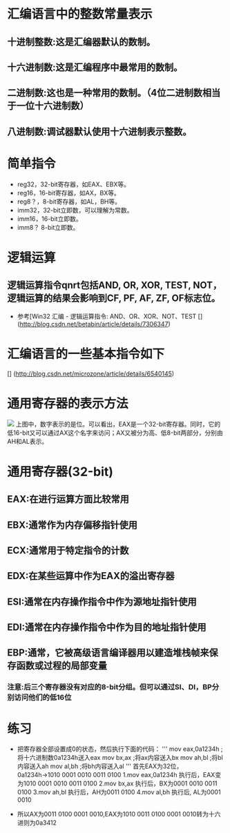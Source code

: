 # 汇编语言中的整数常量表示
## 十进制整数:这是汇编器默认的数制。
## 十六进制数:这是汇编程序中最常用的数制。
## 二进制数:这也是一种常用的数制。（4位二进制数相当于一位十六进制数）
## 八进制数:调试器默认使用十六进制表示整数。

# 简单指令
- reg32，32-bit寄存器，如EAX、EBX等。
- reg16，16-bit寄存器，如AX，BX等。
- reg8？，8-bit寄存器，如AL，BH等。
- imm32，32-bit立即数，可以理解为常数。
- imm16，16-bit立即数。
- imm8？ 8-bit立即数。

# 逻辑运算
## 逻辑运算指令qnrt包括AND, OR, XOR, TEST, NOT，逻辑运算的结果会影响到CF, PF, AF, ZF, OF标志位。
- 参考[Win32 汇编 - 逻辑运算指令: AND、OR、XOR、NOT、TEST
[] (http://blog.csdn.net/betabin/article/details/7306347)

# 汇编语言的一些基本指令如下
[] (http://blog.csdn.net/microzone/article/details/6540145)

# 通用寄存器的表示方法
![](blob:https://maxiang.io/0a6c687d-7e0c-40d7-acb6-b87c688d0ae8)
上图中，数字表示的是位。可以看出，EAX是一个32-bit寄存器。同时，它的低16-bit又可以通过AX这个名字来访问；AX又被分为高、低8-bit两部分，分别由AH和AL表示。

# 通用寄存器(32-bit)
## EAX:在进行运算方面比较常用
## EBX:通常作为内存偏移指针使用
## ECX:通常用于特定指令的计数
## EDX:在某些运算中作为EAX的溢出寄存器
## ESI:通常在内存操作指令中作为源地址指针使用
## EDI:通常在内存操作指令中作为目的地址指针使用
## EBP:通常，它被高级语言编译器用以建造堆栈帧来保存函数或过程的局部变量
### 注意:后三个寄存器没有对应的8-bit分组。但可以通过SI、DI，BP分别访问他们的低16位

# 练习
- 把寄存器全部设置成0的状态，然后执行下面的代码：
'''
mov eax,0a1234h			;将十六进制数0a1234h送入eax
mov bx,ax			;将ax内容送入bx
mov ah,bl			;将bl内容送入ah
mov al,bh			;将bh内容送入al
'''
首先EAX为32位，0a1234h→1010 0001 0010 0011 0100
1.mov eax,0a1234h 执行后，EAX变为1010 0001 0010 0011 0100
2.mov bx,ax 执行后，BX为0001 0010 0011 0100
3.mov ah,bl 执行后，AH为0011 0100
4.mov al,bh 执行后, AL为0001 0010

- 所以AX为0011 0100 0001 0010,EAX为1010 0011 0100 0001 0010转为十六进则为0a3412
